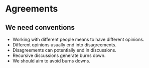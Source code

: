 # Agreements

## We need conventions

* Working with different people means to have different opinions.
* Different opinions usually end into disagreements.
* Disagreements can potentially end in discussions.
* Recursive discussions generate burns down.
* We should aim to avoid burns downs.
